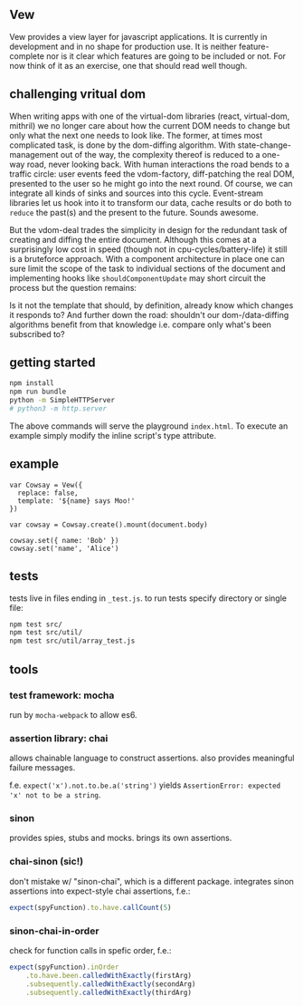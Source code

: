 
Vew
---
Vew provides a view layer for javascript applications. It is currently in development and in no shape for production use. It is neither feature-complete nor is it clear which features are going to be included or not. For now think of it as an exercise, one that should read well though.

challenging vritual dom
-----------------------
When writing apps with one of the virtual-dom libraries (react, virtual-dom, mithril) we no longer care about how the current DOM needs to change but only what the next one needs to look like. The former, at times most complicated task, is done by the dom-diffing algorithm. With state-change-management out of the way, the complexity thereof is reduced to a one-way road, never looking back. With human interactions the road bends to a traffic circle: user events feed the vdom-factory, diff-patching the real DOM, presented to the user so he might go into the next round. Of course, we can integrate all kinds of sinks and sources into this cycle. Event-stream libraries let us hook into it to transform our data, cache results or do both to `reduce` the past(s) and the present to the future. Sounds awesome.

But the vdom-deal trades the simplicity in design for the redundant task of creating and diffing the entire document. Although this comes at a surprisingly low cost in speed (though not in cpu-cycles/battery-life) it still is a bruteforce approach. With a component architecture in place one can sure limit the scope of the task to individual sections of the document and implementing hooks like `shouldComponentUpdate` may short circuit the process but the question remains:

Is it not the template that should, by definition, already know which changes it responds to? And further down the road: shouldn't our dom-/data-diffing algorithms benefit from that knowledge i.e. compare only what's been subscribed to?

getting started
---------------
```sh
npm install
npm run bundle
python -m SimpleHTTPServer
# python3 -m http.server
```
The above commands will serve the playground `index.html`. To execute an example simply modify the inline script's type attribute.

example
-------
```
var Cowsay = Vew({
  replace: false,
  template: '${name} says Moo!'
})

var cowsay = Cowsay.create().mount(document.body)

cowsay.set({ name: 'Bob' })
cowsay.set('name', 'Alice')
```

tests
-----

tests live in files ending in `_test.js`. to run tests specify directory or
single file:

```sh
npm test src/
npm test src/util/
npm test src/util/array_test.js
```

tools
-----

### test framework: mocha
run by `mocha-webpack` to allow es6.

### assertion library: chai
allows chainable language to construct assertions. also provides meaningful
failure messages.

f.e. `expect('x').not.to.be.a('string')` yields `AssertionError: expected 'x'
not to be a string`.

### sinon
provides spies, stubs and mocks. brings its own assertions.


### chai-sinon (sic!)
don't mistake w/ "sinon-chai", which is a different package.
integrates sinon assertions into expect-style chai assertions, f.e.:

```js
expect(spyFunction).to.have.callCount(5)
```

### sinon-chai-in-order
check for function calls in spefic order, f.e.:

```js
expect(spyFunction).inOrder
    .to.have.been.calledWithExactly(firstArg)
    .subsequently.calledWithExactly(secondArg)
    .subsequently.calledWithExactly(thirdArg)
```
